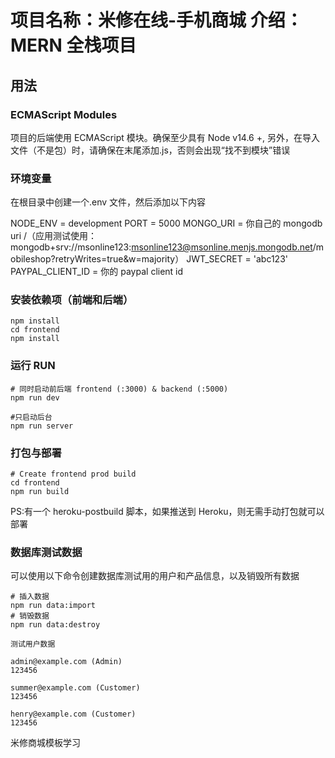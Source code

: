 # 项目名称：米修在线-手机商城 介绍：MERN 全栈项目

## 用法

### ECMAScript Modules

项目的后端使用 ECMAScript 模块。确保至少具有 Node v14.6 +,
另外，在导入文件（不是包）时，请确保在末尾添加.js，否则会出现“找不到模块”错误

### 环境变量

在根目录中创建一个.env 文件，然后添加以下内容

NODE_ENV = development
PORT = 5000
MONGO_URI = 你自己的 mongodb uri /（应用测试使用：mongodb+srv://msonline123:msonline123@msonline.menjs.mongodb.net/mobileshop?retryWrites=true&w=majority）
JWT_SECRET = 'abc123'
PAYPAL_CLIENT_ID = 你的 paypal client id

### 安装依赖项（前端和后端）

```
npm install
cd frontend
npm install
```

### 运行 RUN

```
# 同时启动前后端 frontend (:3000) & backend (:5000)
npm run dev

#只启动后台
npm run server

```

### 打包与部署

```
# Create frontend prod build
cd frontend
npm run build
```

PS:有一个 heroku-postbuild 脚本，如果推送到 Heroku，则无需手动打包就可以部署

### 数据库测试数据

可以使用以下命令创建数据库测试用的用户和产品信息，以及销毁所有数据

```
# 插入数据
npm run data:import
# 销毁数据
npm run data:destroy
```

```
测试用户数据

admin@example.com (Admin)
123456

summer@example.com (Customer)
123456

henry@example.com (Customer)
123456
```

米修商城模板学习